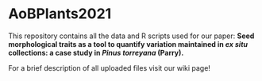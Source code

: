 # AoBPlants2021
This repository contains all the data and R scripts used for our paper: **Seed morphological traits as a tool to quantify variation maintained in _ex situ_ collections: a case study in _Pinus torreyana_ (Parry).**

For a brief description of all uploaded files visit our wiki page!
